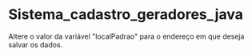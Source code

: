# Sistema_cadastro_geradores_java
Altere o valor da variável "localPadrao" para o endereço em que deseja salvar os dados.
